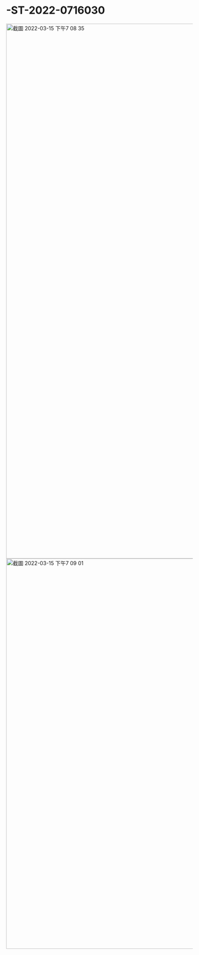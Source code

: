 # -ST-2022-0716030
<img width="1440" alt="截圖 2022-03-15 下午7 08 35" src="https://user-images.githubusercontent.com/52172379/158365299-9a72055e-1e79-46ac-aa6d-ea7a5240d6d5.png">
<img width="1051" alt="截圖 2022-03-15 下午7 09 01" src="https://user-images.githubusercontent.com/52172379/158365333-3e271bfb-73e4-42e7-aa39-3616d489d612.png">
